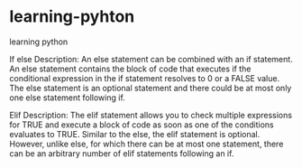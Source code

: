 # learning-pyhton
learning python

If else Description:
An else statement can be combined with an if statement. An else statement contains the block of code that executes if the conditional expression in the if statement resolves to 0 or a FALSE value.
The else statement is an optional statement and there could be at most only one else statement following if.

Elif Description:
The elif statement allows you to check multiple expressions for TRUE and execute a block of code as soon as one of the conditions evaluates to TRUE.
Similar to the else, the elif statement is optional. However, unlike else, for which there can be at most one statement, there can be an arbitrary number of elif statements following an if.
